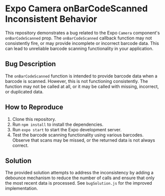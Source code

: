 # Expo Camera onBarCodeScanned Inconsistent Behavior

This repository demonstrates a bug related to the Expo `Camera` component's `onBarCodeScanned` prop.  The `onBarCodeScanned` callback function may not consistently fire, or may provide incomplete or incorrect barcode data.  This can lead to unreliable barcode scanning functionality in your application.

## Bug Description

The `onBarCodeScanned` function is intended to provide barcode data when a barcode is scanned. However, this is not functioning consistently.  The function may not be called at all, or it may be called with missing, incorrect, or duplicated data.

## How to Reproduce

1. Clone this repository.
2. Run `npm install` to install the dependencies.
3. Run `expo start` to start the Expo development server.
4. Test the barcode scanning functionality using various barcodes. Observe that scans may be missed, or the returned data is not always correct.

## Solution

The provided solution attempts to address the inconsistency by adding a debounce mechanism to reduce the number of calls and ensure that only the most recent data is processed.  See `bugSolution.js` for the improved implementation. 
